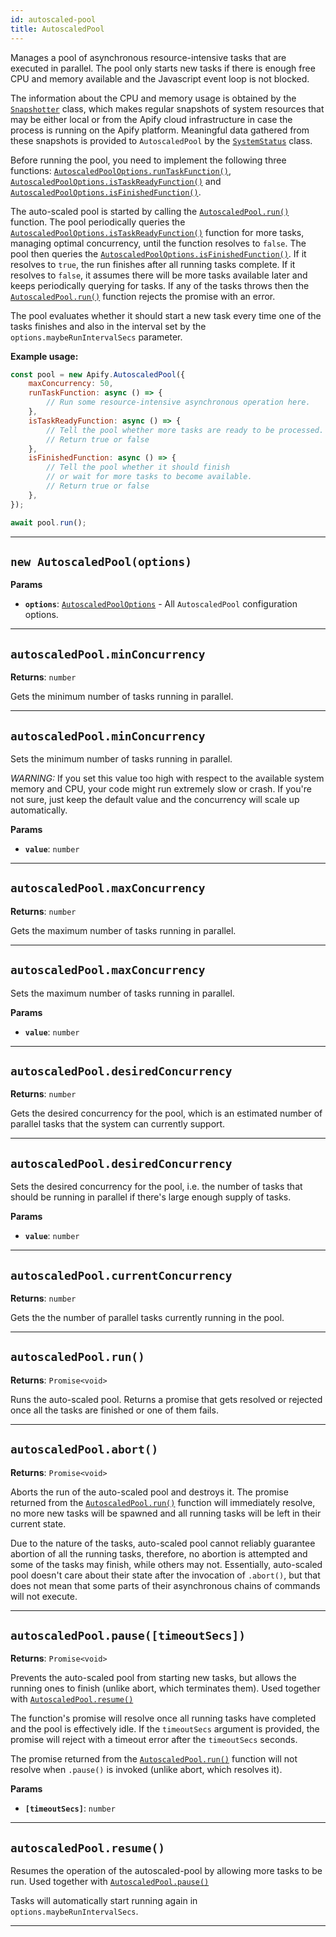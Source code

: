 ```yaml
---
id: autoscaled-pool
title: AutoscaledPool
---
```


<a name="autoscaledpool"></a>

Manages a pool of asynchronous resource-intensive tasks that are executed in parallel. The pool only starts new tasks if there is enough free CPU and
memory available and the Javascript event loop is not blocked.

The information about the CPU and memory usage is obtained by the [`Snapshotter`](/docs/api/snapshotter) class, which makes regular snapshots of
system resources that may be either local or from the Apify cloud infrastructure in case the process is running on the Apify platform. Meaningful data
gathered from these snapshots is provided to `AutoscaledPool` by the [`SystemStatus`](/docs/api/system-status) class.

Before running the pool, you need to implement the following three functions:
[`AutoscaledPoolOptions.runTaskFunction()`](/docs/typedefs/autoscaled-pool-options#runtaskfunction),
[`AutoscaledPoolOptions.isTaskReadyFunction()`](/docs/typedefs/autoscaled-pool-options#istaskreadyfunction) and
[`AutoscaledPoolOptions.isFinishedFunction()`](/docs/typedefs/autoscaled-pool-options#isfinishedfunction).

The auto-scaled pool is started by calling the [`AutoscaledPool.run()`](/docs/api/autoscaled-pool#run) function. The pool periodically queries the
[`AutoscaledPoolOptions.isTaskReadyFunction()`](/docs/typedefs/autoscaled-pool-options#istaskreadyfunction) function for more tasks, managing optimal
concurrency, until the function resolves to `false`. The pool then queries the
[`AutoscaledPoolOptions.isFinishedFunction()`](/docs/typedefs/autoscaled-pool-options#isfinishedfunction). If it resolves to `true`, the run finishes
after all running tasks complete. If it resolves to `false`, it assumes there will be more tasks available later and keeps periodically querying for
tasks. If any of the tasks throws then the [`AutoscaledPool.run()`](/docs/api/autoscaled-pool#run) function rejects the promise with an error.

The pool evaluates whether it should start a new task every time one of the tasks finishes and also in the interval set by the
`options.maybeRunIntervalSecs` parameter.

**Example usage:**

```javascript
const pool = new Apify.AutoscaledPool({
    maxConcurrency: 50,
    runTaskFunction: async () => {
        // Run some resource-intensive asynchronous operation here.
    },
    isTaskReadyFunction: async () => {
        // Tell the pool whether more tasks are ready to be processed.
        // Return true or false
    },
    isFinishedFunction: async () => {
        // Tell the pool whether it should finish
        // or wait for more tasks to become available.
        // Return true or false
    },
});

await pool.run();
```

---

<a name="autoscaledpool"></a>

## `new AutoscaledPool(options)`

**Params**

-   **`options`**: [`AutoscaledPoolOptions`](/docs/typedefs/autoscaled-pool-options) - All `AutoscaledPool` configuration options.

---

<a name="minconcurrency"></a>

## `autoscaledPool.minConcurrency`

**Returns**: `number`

Gets the minimum number of tasks running in parallel.

---

<a name="minconcurrency"></a>

## `autoscaledPool.minConcurrency`

Sets the minimum number of tasks running in parallel.

_WARNING:_ If you set this value too high with respect to the available system memory and CPU, your code might run extremely slow or crash. If you're
not sure, just keep the default value and the concurrency will scale up automatically.

**Params**

-   **`value`**: `number`

---

<a name="maxconcurrency"></a>

## `autoscaledPool.maxConcurrency`

**Returns**: `number`

Gets the maximum number of tasks running in parallel.

---

<a name="maxconcurrency"></a>

## `autoscaledPool.maxConcurrency`

Sets the maximum number of tasks running in parallel.

**Params**

-   **`value`**: `number`

---

<a name="desiredconcurrency"></a>

## `autoscaledPool.desiredConcurrency`

**Returns**: `number`

Gets the desired concurrency for the pool, which is an estimated number of parallel tasks that the system can currently support.

---

<a name="desiredconcurrency"></a>

## `autoscaledPool.desiredConcurrency`

Sets the desired concurrency for the pool, i.e. the number of tasks that should be running in parallel if there's large enough supply of tasks.

**Params**

-   **`value`**: `number`

---

<a name="currentconcurrency"></a>

## `autoscaledPool.currentConcurrency`

**Returns**: `number`

Gets the the number of parallel tasks currently running in the pool.

---

<a name="run"></a>

## `autoscaledPool.run()`

**Returns**: `Promise<void>`

Runs the auto-scaled pool. Returns a promise that gets resolved or rejected once all the tasks are finished or one of them fails.

---

<a name="abort"></a>

## `autoscaledPool.abort()`

**Returns**: `Promise<void>`

Aborts the run of the auto-scaled pool and destroys it. The promise returned from the [`AutoscaledPool.run()`](/docs/api/autoscaled-pool#run) function
will immediately resolve, no more new tasks will be spawned and all running tasks will be left in their current state.

Due to the nature of the tasks, auto-scaled pool cannot reliably guarantee abortion of all the running tasks, therefore, no abortion is attempted and
some of the tasks may finish, while others may not. Essentially, auto-scaled pool doesn't care about their state after the invocation of `.abort()`,
but that does not mean that some parts of their asynchronous chains of commands will not execute.

---

<a name="pause"></a>

## `autoscaledPool.pause([timeoutSecs])`

**Returns**: `Promise<void>`

Prevents the auto-scaled pool from starting new tasks, but allows the running ones to finish (unlike abort, which terminates them). Used together with
[`AutoscaledPool.resume()`](/docs/api/autoscaled-pool#resume)

The function's promise will resolve once all running tasks have completed and the pool is effectively idle. If the `timeoutSecs` argument is provided,
the promise will reject with a timeout error after the `timeoutSecs` seconds.

The promise returned from the [`AutoscaledPool.run()`](/docs/api/autoscaled-pool#run) function will not resolve when `.pause()` is invoked (unlike
abort, which resolves it).

**Params**

-   **`[timeoutSecs]`**: `number`

---

<a name="resume"></a>

## `autoscaledPool.resume()`

Resumes the operation of the autoscaled-pool by allowing more tasks to be run. Used together with
[`AutoscaledPool.pause()`](/docs/api/autoscaled-pool#pause)

Tasks will automatically start running again in `options.maybeRunIntervalSecs`.

---

